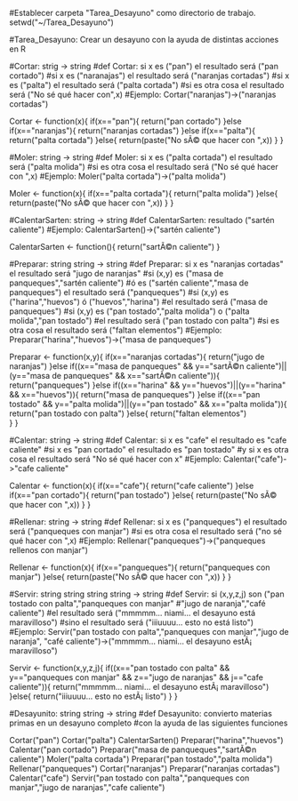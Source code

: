 #Establecer carpeta "Tarea_Desayuno" como directorio de trabajo.
setwd("~/Tarea_Desayuno")

#Tarea_Desayuno: Crear un desayuno con la ayuda de distintas acciones en R

#Cortar: strig -> string
#def Cortar: si x es ("pan") el resultado será ("pan cortado")
#si x es ("naranajas") el resultado será ("naranjas cortadas")
#si x es ("palta") el resultado será ("palta cortada")
#si es otra cosa el resultado será ("No sé qué hacer con",x)
#Ejemplo: Cortar("naranjas")->("naranjas cortadas")

Cortar <- function(x){
  if(x=="pan"){
    return("pan cortado")
  }else if(x=="naranjas"){
    return("naranjas cortadas")
  }else if(x=="palta"){
    return("palta cortada")
  }else{
    return(paste("No sÃ© que hacer con ",x))
  }
}

#Moler: string -> string
#def Moler: si x es ("palta cortada") el resultado será ("palta molida")
#si es otra cosa el resultado será ("No sé qué hacer con ",x)
#Ejemplo: Moler("palta cortada")->("palta molida")

Moler <- function(x){
  if(x=="palta cortada"){
    return("palta molida")
  }else{
    return(paste("No sÃ© que hacer con ",x))
  }
}

#CalentarSarten: string -> string
#def CalentarSarten: resultado ("sartén caliente")
#Ejemplo: CalentarSarten()->("sartén caliente")

CalentarSarten <- function(){
  return("sartÃ©n caliente")
}

#Preparar: string string -> string
#def Preparar: si x es "naranjas cortadas" el resultado será "jugo de naranjas"
#si (x,y) es ("masa de panqueques","sartén caliente") 
#ó es ("sartén caliente","masa de panqueques") el resultado será ("panqueques")
#si (x,y) es ("harina","huevos") ó ("huevos","harina")
#el resultado será ("masa de panqueques")
#si (x,y) es ("pan tostado","palta molida") o ("palta molida","pan tostado") 
#el resultado será ("pan tostado con palta")
#si es otra cosa el resultado será ("faltan elementos")
#Ejemplo: Preparar("harina","huevos")->("masa de panqueques")

Preparar <- function(x,y){
  if(x=="naranjas cortadas"){
    return("jugo de naranjas")
  }else if((x=="masa de panqueques" && y=="sartÃ©n caliente")||(y=="masa de panqueques" && x=="sartÃ©n caliente")){
    return("panqueques")
  }else if((x=="harina" && y=="huevos")||(y=="harina" && x=="huevos")){
    return("masa de panqueques")
  }else if((x=="pan tostado" && y=="palta molida")||(y=="pan tostado" && x=="palta molida")){
    return("pan tostado con palta")
  }else{
    return("faltan elementos")  
  }
}

#Calentar: string -> string
#def Calentar: si x es "cafe" el resultado es "cafe caliente"
#si x es "pan cortado" el resultado es "pan tostado"
#y si x es otra cosa el resultado será "No sé qué hacer con x"
#Ejemplo: Calentar("cafe")->"cafe caliente"

Calentar <- function(x){
  if(x=="cafe"){
    return("cafe caliente")
  }else if(x=="pan cortado"){
    return("pan tostado")
  }else{
    return(paste("No sÃ© que hacer con ",x))
  }
}

#Rellenar: string -> string
#def Rellenar: si x es ("panqueques") el resultado será ("panqueques con manjar")
#si es otra cosa el resultado será ("no sé qué hacer con ",x)
#Ejemplo: Rellenar("panqueques")->("panqueques rellenos con manjar")

Rellenar <- function(x){
  if(x=="panqueques"){
    return("panqueques con manjar")
  }else{
    return(paste("No sÃ© que hacer con ",x)) 
  }
}

#Servir: string string string string -> string
#def Servir: si (x,y,z,j) son ("pan tostado con palta","panqueques con manjar"
#"jugo de naranja","café caliente") 
#el resultado será ("mmmmm... niami... el desayuno está maravilloso")
#sino el resultado será ("iiiuuuu... esto no está listo")
#Ejemplo: Servir("pan tostado con palta","panqueques con manjar","jugo de naranja", "café caliente")->("mmmmm... niami... el desayuno estÃ¡ maravilloso")

Servir <- function(x,y,z,j){
  if((x=="pan tostado con palta" && y=="panqueques con manjar" && z=="jugo de naranjas" && j=="cafe caliente")){
    return("mmmmm... niami... el desayuno estÃ¡ maravilloso")
  }else{
    return("iiiuuuu... esto no estÃ¡ listo")
  }
}

#Desayunito: string string -> string
#def Desayunito: convierto materias primas en un desayuno completo
#con la ayuda de las siguientes funciones

Cortar("pan")
Cortar("palta")
CalentarSarten()
Preparar("harina","huevos")
Calentar("pan cortado")
Preparar("masa de panqueques","sartÃ©n caliente")
Moler("palta cortada")
Preparar("pan tostado","palta molida")
Rellenar("panqueques")
Cortar("naranjas")
Preparar("naranjas cortadas")
Calentar("cafe")
Servir("pan tostado con palta","panqueques con manjar","jugo de naranjas","cafe caliente")
